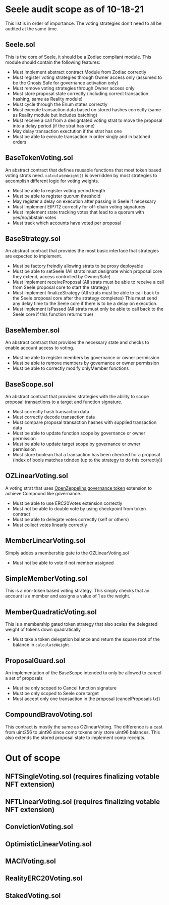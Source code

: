 # Seele audit scope as of 10-18-21

This list is in order of importance. The voting strategies don't need to all be audited at the same time.

## Seele.sol

This is the core of Seele, it should be a Zodiac compliant module. This module should contain the following features:
- Must Implement abstract contract Module from Zodiac correctly
- Must register voting strategies through Owner access only (assumed to be the Gnosis Safe for governance activation only)
- Must remove voting strategies through Owner access only
- Must store proposal state correctly (including correct transaction hashing, same as Reality module)
- Must cycle through the Enum states correctly
- Must execute transaction data based on stored hashes correctly (same as Reality module but includes batching)
- Must receive a call from a designtated voting strat to move the proposal into a delay period (if the strat has one)
- May delay transaction exectution if the strat has one
- Must be able to execute transaction in order singly and in batched orders

## BaseTokenVoting.sol

An abstract contract that defines reusable functions that most token based voting strats need. `calculateWeight()` is overridden by most strategies to accomplish different logic for voting weights.
- Must be able to register voting period length
- Must be able to register quorum threshold
- May register a delay on execution after passing in Seele if necessary
- Must implement EIP712 correctly for off-chain voting signatures
- Must implement state tracking votes that lead to a quorum with yes/no/abstain votes
- Must track which accounts have voted per proposal

## BaseStrategy.sol

An abstract contract that provides the most basic interface that strategies are expected to implement.
- Must be factory freindly allowing strats to be proxy deployable
- Must be able to setSeele (All strats must designate which proposal core they extend, access controlled by Owner/Safe)
- Must implement receiveProposal (All strats must be able to receive a call from Seele proposal core to start the strategy)
- Must implement finalizeStrategy (All strats must be able to call back to the Seele proposal core after the strategy completes) This must send any delay time to the Seele core if there is to be a delay on execution.
- Must implement isPassed (All strats must only be able to call back to the Seele core if this function returns true)

## BaseMember.sol

An abstract contract that provides the necessary state and checks to enable account access to voting.
- Must be able to register members by governance or owner permission
- Must be able to remove members by governance or owner permission
- Must be able to correctly modify onlyMember functions

## BaseScope.sol

An abstract contract that provides strategies with the ability to scope proposal transactions to a target and function signature.
- Must correctly hash transaction data
- Must correctly decode transaction data
- Must compare proposal transaction hashes with supplied transaction data
- Must be able to update function scope by governance or owner permission
- Must be able to update target scope by governance or owner permission
- Must store boolean that a transaction has been checked for a proposal (index of bools matches txindex (up to the strategy to do this correctly))

## OZLinearVoting.sol

A voting strat that uses [OpenZeppelins governance token](https://github.com/OpenZeppelin/openzeppelin-contracts/blob/master/contracts/token/ERC20/extensions/ERC20Votes.sol) extension to achieve Compound like governance.

- Must be able to use ERC20Votes extension correctly
- Must not be able to double vote by using checkpoint from token contract
- Must be able to delegate votes correctly (self or others)
- Must collect votes linearly correctly

## MemberLinearVoting.sol

Simply addes a membership gate to the OZLinearVoting.sol

- Must not be able to vote if not member assigned

## SimpleMemberVoting.sol

This is a non-token based voting strategy. This simply checks that an account is a member and assigns a value of 1 as the weight.

## MemberQuadraticVoting.sol

This is a membership gated token strategy that also scales the delegated weight of tokens down quadratically

- Must take a token delegation balance and return the square root of the balance in `calculateWeight`.

## ProposalGuard.sol
An implementation of the BaseScope intended to only be allowed to cancel a set of proposals
- Must be only scoped to Cancel function signature
- Must be only scoped to Seele core target
- Must accept only one transaction in the proposal (cancelProposals tx))

## CompoundBravoVoting.sol

This contract is mostly the same as OZlinearVoting. The difference is a cast from uint256 to uint96 since comp tokens only store uint96 balances. This also extends the stored proposal state to implement comp receipts.

# Out of scope

## NFTSingleVoting.sol (requires finalizing votable NFT extension)

## NFTLinearVoting.sol (requires finalizing votable NFT extension)

## ConvictionVoting.sol

## OptimisticLinearVoting.sol

## MACIVoting.sol

## RealityERC20Voting.sol

## StakedVoting.sol
